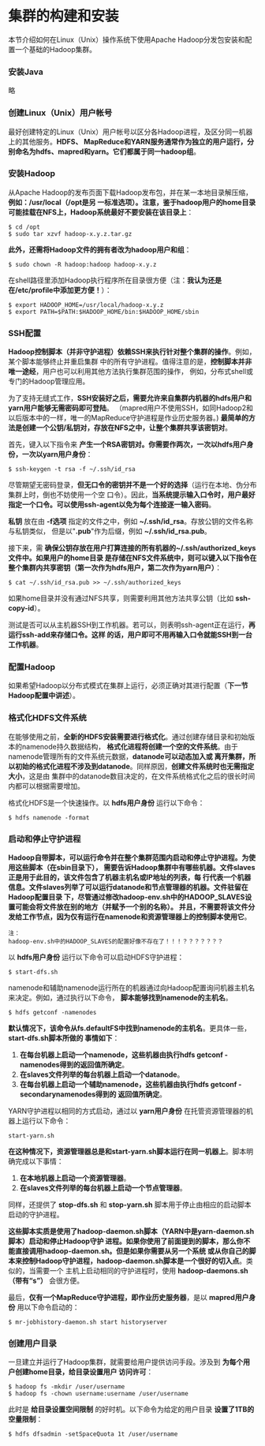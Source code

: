集群的构建和安装
=================================================================================
本节介绍如何在Linux（Unix）操作系统下使用Apache Hadoop分发包安装和配置一个基础的Hadoop集群。

### 安装Java
略

### 创建Linux（Unix）用户帐号
最好创建特定的Linux（Unix）用户帐号以区分各Hadoop进程，及区分同一机器上的其他服务。**HDFS、
MapReduce和YARN服务通常作为独立的用户运行，分别命名为hdfs、mapred和yarn。它们都属于同一hadoop组**。

### 安装Hadoop
从Apache Hadoop的发布页面下载Hadoop发布包，并在某一本地目录解压缩，**例如：/usr/local（/opt是另
一标准选项）。注意，鉴于hadoop用户的home目录可能挂载在NFS上，Hadoop系统最好不要安装在该目录上**：
```shell
$ cd /opt
$ sudo tar xzvf hadoop-x.y.z.tar.gz
```
**此外，还需将Hadoop文件的拥有者改为hadoop用户和组**：
```shell
$ sudo chown -R hadoop:hadoop hadoop-x.y.z
```
在shell路径里添加Hadoop执行程序所在目录很方便（注：**我认为还是在/etc/profile中添加更方便！**）：
```shell
$ export HADOOP_HOME=/usr/local/hadoop-x.y.z
$ export PATH=$PATH:$HADOOP_HOME/bin:$HADOOP_HOME/sbin
```

### SSH配置
**Hadoop控制脚本（并非守护进程）依赖SSH来执行针对整个集群的操作**。例如，某个脚本能够终止并重启集群
中的所有守护进程。值得注意的是，**控制脚本并非唯一途经**，用户也可以利用其他方法执行集群范围的操作，
例如，分布式shell或专门的Hadoop管理应用。

为了支持无缝式工作，**SSH安装好之后，需要允许来自集群内机器的hdfs用户和yarn用户能够无需密码即可登陆**。
（mapred用户不使用SSH，如同Hadoop2和以后版本中的一样，唯一的MapReduce守护进程是作业历史服务器。)
**最简单的方法是创建一个公钥/私钥对，存放在NFS之中，让整个集群共享该密钥对**。

首先，键入以下指令来 **产生一个RSA密钥对。你需要作两次，一次以hdfs用户身份，一次以yarn用户身份**：
```shell
$ ssh-keygen -t rsa -f ~/.ssh/id_rsa
```
尽管期望无密码登录，**但无口令的密钥并不是一个好的选择**（运行在本地、伪分布集群上时，倒也不妨使用一个空
口令）。因此，**当系统提示输入口令时，用户最好指定一个口令。可以使用ssh-agent以免为每个连接逐一输入密码**。

**私钥** 放在由 **-f选项** 指定的文件之中，例如 **~/.ssh/id_rsa**。存放公钥的文件名称与私钥类似，
但是以"**.pub**"作为后缀，例如 **~/.ssh/id_rsa.pub**。

接下来，需 **确保公钥存放在用户打算连接的所有机器的~/.ssh/authorized_keys文件中。如果用户的home目录
是存储在NFS文件系统中，则可以键入以下指令在整个集群内共享密钥（第一次作为hdfs用户，第二次作为yarn用户）**：
```shell
$ cat ~/.ssh/id_rsa.pub >> ~/.ssh/authorized_keys
```
如果home目录并没有通过NFS共享，则需要利用其他方法共享公钥（比如 **ssh-copy-id**）。

测试是否可以从主机器SSH到工作机器。若可以，则表明ssh-agent正在运行，**再运行ssh-add来存储口令。这样
的话，用户即可不用再输入口令就能SSH到一台工作机器**。

### 配置Hadoop
如果希望Hadoop以分布式模式在集群上运行，必须正确对其进行配置（**下一节Hadoop配置中讲述**）。

### 格式化HDFS文件系统
在能够使用之前，**全新的HDFS安装需要进行格式化**。通过创建存储目录和初始版本的namenode持久数据结构，
**格式化进程将创建一个空的文件系统**。由于namenode管理所有的文件系统元数据，**datanode可以动态加入或
离开集群，所以初始的格式化进程不涉及到datanode**。同样原因，**创建文件系统时也无需指定大小**，这是由
集群中的datanode数目决定的，在文件系统格式化之后的很长时间内都可以根据需要增加。

格式化HDFS是一个快速操作。以 **hdfs用户身份** 运行以下命令：
```shell
$ hdfs namenode -format
```

### 启动和停止守护进程
**Hadoop自带脚本，可以运行命令并在整个集群范围内启动和停止守护进程。为使用这些脚本（在sbin目录下），
需要告诉Hadoop集群中有哪些机器。文件slaves正是用于此目的，该文件包含了机器主机名或IP地址的列表，每
行代表一个机器信息。文件slaves列举了可以运行datanode和节点管理器的机器。文件驻留在Hadoop配置目录
下，尽管通过修改hadoop-env.sh中的HADOOP_SLAVES设置可能会将文件放在别的地方（并赋予一个别的名称）。
并且，不需要将该文件分发给工作节点，因为仅有运行在namenode和资源管理器上的控制脚本使用它**。
```
注：
hadoop-env.sh中的HADOOP_SLAVES的配置好像不存在了！！！？？？？？？？
```

以 **hdfs用户身份** 运行以下命令可以启动HDFS守护进程：
```shell
$ start-dfs.sh
```
namenode和辅助namenode运行所在的机器通过向Hadoop配置询问机器主机名来决定。例如，通过执行以下命令，
**脚本能够找到namenode的主机名**。
```shell
$ hdfs getconf -namenodes
```
**默认情况下，该命令从fs.defaultFS中找到namenode的主机名**。更具体一些，**start-dfs.sh脚本所做的
事情如下**：
1. **在每台机器上启动一个namenode，这些机器由执行hdfs getconf -namenodes得到的返回值所确定**。
2. **在slaves文件列举的每台机器上启动一个datanode**。
3. **在每台机器上启动一个辅助namenode，这些机器由执行hdfs getconf -secondarynamenodes得到的
返回值所确定**。

YARN守护进程以相同的方式启动，通过以 **yarn用户身份** 在托管资源管理器的机器上运行以下命令：
```shell
start-yarn.sh
```
**在这种情况下，资源管理器总是和start-yarn.sh脚本运行在同一机器上**。脚本明确完成以下事情：
1. **在本地机器上启动一个资源管理器**。
2. **在slaves文件列举的每台机器上启动一个节点管理器**。

同样，还提供了 **stop-dfs.sh** 和 **stop-yarn.sh** 脚本用于停止由相应的启动脚本启动的守护进程。

**这些脚本实质是使用了hadoop-daemon.sh脚本（YARN中是yarn-daemon.sh脚本）启动和停止Hadoop守护
进程。如果你使用了前面提到的脚本，那么你不能直接调用hadoop-daemon.sh。但是如果你需要从另一个系统
或从你自己的脚本来控制Hadoop守护进程，hadoop-daemon.sh脚本是一个很好的切入点**。类似的，当需要一个
主机上启动相同的守护进程时，使用 **hadoop-daemons.sh（带有“s”）** 会很方便。

最后，**仅有一个MapReduce守护进程，即作业历史服务器**，是以 **mapred用户身份** 用以下命令启动的：
```shell
$ mr-jobhistory-daemon.sh start historyserver
```

### 创建用户目录
一旦建立并运行了Hadoop集群，就需要给用户提供访问手段。涉及到 **为每个用户创建home目录，给目录设置用户
访问许可**：
```shell
$ hadoop fs -mkdir /user/username
$ hadoop fs -chown username:username /user/username
```
此时是 **给目录设置空间限制** 的好时机。以下命令为给定的用户目录 **设置了1TB的空量限制**：
```shell
$ hdfs dfsadmin -setSpaceQuota 1t /user/username
```

